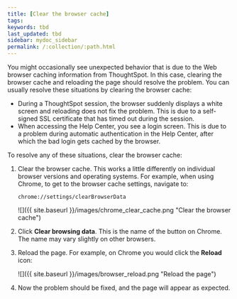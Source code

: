 ```yaml
---
title: [Clear the browser cache]
tags:
keywords: tbd
last_updated: tbd
sidebar: mydoc_sidebar
permalink: /:collection/:path.html
---
```

You might occasionally see unexpected behavior that is due to the Web browser caching information from ThoughtSpot. In this case, clearing the browser cache and reloading the page should resolve the problem. You can usually resolve these situations by clearing the browser cache:

-   During a ThoughtSpot session, the browser suddenly displays a white screen and reloading does not fix the problem. This is due to a self-signed SSL certificate that has timed out during the session.
-   When accessing the Help Center, you see a login screen. This is due to a problem during automatic authentication in the Help Center, after which the bad login gets cached by the browser.

To resolve any of these situations, clear the browser cache:

1. Clear the browser cache. This works a little differently on individual browser versions and operating systems. For example, when using Chrome, to get to the browser cache settings, navigate to:

    ```
    chrome://settings/clearBrowserData
    ```

     ![]({{ site.baseurl }}/images/chrome_clear_cache.png "Clear the browser cache")

2. Click **Clear browsing data**. This is the name of the button on Chrome. The name may vary slightly on other browsers.
3. Reload the page. For example, on Chrome you would click the **Reload** icon:

     ![]({{ site.baseurl }}/images/browser_reload.png "Reload the page")

4. Now the problem should be fixed, and the page will appear as expected.
